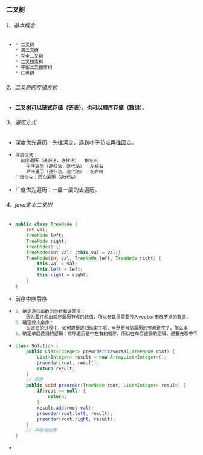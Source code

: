 ### 二叉树

###### 1、基本概念

* ```java
  * 二叉树
  * 满二叉树
  * 完全二叉树
  * 二叉搜索树
  * 平衡二叉搜索树
  * 红黑树
  ```

###### 2、二叉树的存储方式

* **二叉树可以链式存储（链表），也可以顺序存储（数组）。**

###### 3、遍历方式

* 深度优先遍历：先往深走，遇到叶子节点再往回走。

* ```java
  深度优先：    
  	前序遍历（递归法，迭代法）  根左右
      中序遍历（递归法，迭代法）  左根右
      后序遍历（递归法，迭代法）  左右根
  广度优先：层次遍历（迭代法）
  ```

* 广度优先遍历：一层一层的去遍历。

###### 4、java定义二叉树

* ```java
  public class TreeNode {
      int val;
      TreeNode left;
      TreeNode right;
      TreeNode() {}
      TreeNode(int val) {this.val = val;}
      TreeNode(int val, TreeNode left, TreeNode right) {
          this.val = val;
          this.left = left;
          this.right = right;
      }
  }
  ```

* 前序中序后序

* ```java
  1、确定递归函数的参数和返回值：
      因为要打印出前序遍历节点的数值，所以参数里需要传入vector来放节点的数值，     除了这一点就不需要再处理什么数据了也不需要有返回值，所以递归函数返回类型     就是void
  2、确定终止条件：
      在递归的过程中，如何算是递归结束了呢，当然是当前遍历的节点是空了，那么本     层递归就要结束了，所以如果当前遍历的这个节点是空，就直接return
  3、确定单层递归的逻辑：前序遍历是中左右的循序，所以在单层递归的逻辑，是要先取中节点的数值
  ```

* ```java
  class Solution {
      public List<Integer> preorderTraversal(TreeNode root) {
          List<Integer> result = new ArrayList<Integer>();
          preorder(root, result);
          return result;
      }
      // 前序
      public void preorder(TreeNode root, List<Integer> result) {
          if(root == null) {
              return;
          } 
          result.add(root.val);
          preorder(root.left, result);
          preorder(root.right, result);
      }
      // 中序和后序
  }
  ```

* 

